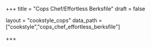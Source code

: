 +++
title = "Cops Chef/Effortless Berksfile"
draft = false

layout = "cookstyle_cops"
data_path = ["cookstyle","cops_chef_effortless_berksfile"]

+++

<!-- The content of this page is automatically generated from the
cops_chef_effortless_berksfile.yml file in github.com/chef/cookstyle/docs-chef-io/data/cookstyle. -->
